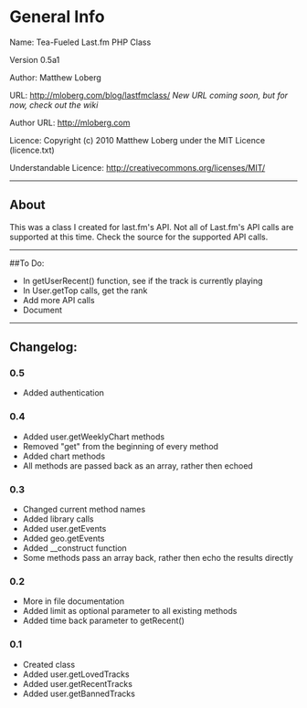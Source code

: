 # General Info

Name: Tea-Fueled Last.fm PHP Class

Version 0.5a1

Author: Matthew Loberg

URL: http://mloberg.com/blog/lastfmclass/ *New URL coming soon, but for now, check out the wiki*

Author URL: http://mloberg.com

Licence: Copyright (c) 2010 Matthew Loberg under the MIT Licence (licence.txt)

Understandable Licence: http://creativecommons.org/licenses/MIT/

***

## About

This was a class I created for last.fm's API. Not all of Last.fm's API calls are supported at this time. Check the source for the supported API calls.

***

##To Do:

* In getUserRecent() function, see if the track is currently playing
* In User.getTop calls, get the rank
* Add more API calls
* Document

***

## Changelog:

### 0.5

* Added authentication

### 0.4

* Added user.getWeeklyChart methods
* Removed "get" from the beginning of every method
* Added chart methods
* All methods are passed back as an array, rather then echoed

### 0.3

* Changed current method names
* Added library calls
* Added user.getEvents
* Added geo.getEvents
* Added __construct function
* Some methods pass an array back, rather then echo the results directly

### 0.2

* More in file documentation
* Added limit as optional parameter to all existing methods
* Added time back parameter to getRecent()

### 0.1

* Created class
* Added user.getLovedTracks
* Added user.getRecentTracks
* Added user.getBannedTracks